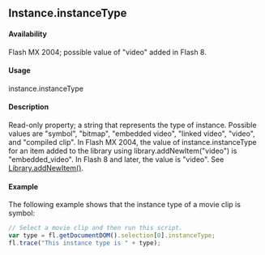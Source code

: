 ## Instance.instanceType

#### Availability

Flash MX 2004; possible value of "video" added in Flash 8.

#### Usage

instance.instanceType

#### Description

Read-only property; a string that represents the type of instance. Possible values are "symbol", "bitmap", "embedded video", "linked video", "video", and "compiled clip".
In Flash MX 2004, the value of instance.instanceType for an item added to the library using library.addNewItem("video") is "embedded\_video". In Flash 8 and later, the value is "video". See [Library.addNewItem()](../Library_object/Library1.md).

#### Example

The following example shows that the instance type of a movie clip is symbol:

```javascript
// Select a movie clip and then run this script.
var type = fl.getDocumentDOM().selection[0].instanceType;
fl.trace("This instance type is " + type);
```
